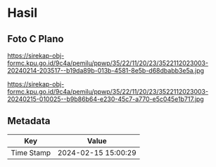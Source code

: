 # Hasil

## Foto C Plano

https://sirekap-obj-formc.kpu.go.id/9c4a/pemilu/ppwp/35/22/11/20/23/3522112023003-20240214-203517--b19da89b-013b-4581-8e5b-d68dbabb3e5a.jpg

https://sirekap-obj-formc.kpu.go.id/9c4a/pemilu/ppwp/35/22/11/20/23/3522112023003-20240215-010025--b9b86b64-e230-45c7-a770-e5c045e1b717.jpg


## Metadata

| Key        | Value               |
| ---------- | ------------------- |
| Time Stamp | 2024-02-15 15:00:29 |



